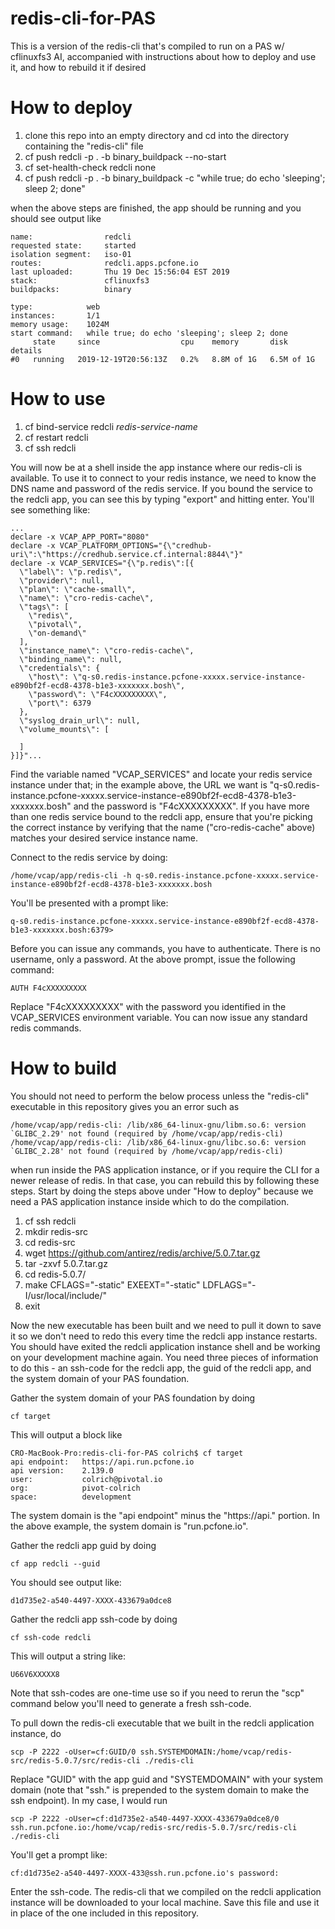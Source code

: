 # redis-cli-for-PAS
This is a version of the redis-cli that's compiled to run on a PAS w/ cflinuxfs3 AI, accompanied with instructions about how to deploy and use it, and how to rebuild it if desired

# How to deploy
1. clone this repo into an empty directory and cd into the directory containing the "redis-cli" file
2. cf push redcli -p . -b binary_buildpack --no-start
3. cf set-health-check redcli none
4. cf push redcli -p . -b binary_buildpack -c "while true; do echo 'sleeping'; sleep 2; done"

when the above steps are finished, the app should be running and you should see output like
~~~~
name:                redcli
requested state:     started
isolation segment:   iso-01
routes:              redcli.apps.pcfone.io
last uploaded:       Thu 19 Dec 15:56:04 EST 2019
stack:               cflinuxfs3
buildpacks:          binary

type:            web
instances:       1/1
memory usage:    1024M
start command:   while true; do echo 'sleeping'; sleep 2; done
     state     since                  cpu    memory       disk         details
#0   running   2019-12-19T20:56:13Z   0.2%   8.8M of 1G   6.5M of 1G
~~~~

# How to use
1. cf bind-service redcli *redis-service-name*
2. cf restart redcli
3. cf ssh redcli

You will now be at a shell inside the app instance where our redis-cli is available. To use it to connect to your redis instance, we need to know the DNS name and password of the redis service. If you bound the service to the redcli app, you can see this by typing "export" and hitting enter. You'll see something like:
~~~~
...
declare -x VCAP_APP_PORT="8080"
declare -x VCAP_PLATFORM_OPTIONS="{\"credhub-uri\":\"https://credhub.service.cf.internal:8844\"}"
declare -x VCAP_SERVICES="{\"p.redis\":[{
  \"label\": \"p.redis\",
  \"provider\": null,
  \"plan\": \"cache-small\",
  \"name\": \"cro-redis-cache\",
  \"tags\": [
    \"redis\",
    \"pivotal\",
    \"on-demand\"
  ],
  \"instance_name\": \"cro-redis-cache\",
  \"binding_name\": null,
  \"credentials\": {
    \"host\": \"q-s0.redis-instance.pcfone-xxxxx.service-instance-e890bf2f-ecd8-4378-b1e3-xxxxxxx.bosh\",
    \"password\": \"F4cXXXXXXXXX\",
    \"port\": 6379
  },
  \"syslog_drain_url\": null,
  \"volume_mounts\": [

  ]
}]}"...
~~~~

Find the variable named "VCAP_SERVICES" and locate your redis service instance under that; in the example above, the URL we want is "q-s0.redis-instance.pcfone-xxxxx.service-instance-e890bf2f-ecd8-4378-b1e3-xxxxxxx.bosh" and the password is "F4cXXXXXXXXX". If you have more than one redis service bound to the redcli app, ensure that you're picking the correct instance by verifying that the name ("cro-redis-cache" above) matches your desired service instance name.

Connect to the redis service by doing:
~~~~
/home/vcap/app/redis-cli -h q-s0.redis-instance.pcfone-xxxxx.service-instance-e890bf2f-ecd8-4378-b1e3-xxxxxxx.bosh
~~~~

You'll be presented with a prompt like:
~~~~
q-s0.redis-instance.pcfone-xxxxx.service-instance-e890bf2f-ecd8-4378-b1e3-xxxxxxx.bosh:6379>
~~~~

Before you can issue any commands, you have to authenticate. There is no username, only a password. At the above prompt, issue the following command:
~~~~
AUTH F4cXXXXXXXXX
~~~~
Replace "F4cXXXXXXXXX" with the password you identified in the VCAP_SERVICES environment variable. You can now issue any standard redis commands.

# How to build
You should not need to perform the below process unless the "redis-cli" executable in this repository gives you an error such as 
~~~~
/home/vcap/app/redis-cli: /lib/x86_64-linux-gnu/libm.so.6: version `GLIBC_2.29' not found (required by /home/vcap/app/redis-cli)
/home/vcap/app/redis-cli: /lib/x86_64-linux-gnu/libc.so.6: version `GLIBC_2.28' not found (required by /home/vcap/app/redis-cli)
~~~~
when run inside the PAS application instance, or if you require the CLI for a newer release of redis. In that case, you can rebuild this by following these steps. Start by doing the steps above under "How to deploy" because we need a PAS application instance inside which to do the compilation.
1. cf ssh redcli
2. mkdir redis-src
3. cd redis-src
4. wget https://github.com/antirez/redis/archive/5.0.7.tar.gz
5. tar -zxvf 5.0.7.tar.gz
6. cd redis-5.0.7/
7. make CFLAGS="-static" EXEEXT="-static" LDFLAGS="-I/usr/local/include/"
8. exit

Now the new executable has been built and we need to pull it down to save it so we don't need to redo this every time the redcli app instance restarts. You should have exited the redcli application instance shell and be working on your development machine again. You need three pieces of information to do this - an ssh-code for the redcli app, the guid of the redcli app, and the system domain of your PAS foundation.

Gather the system domain of your PAS foundation by doing
~~~~
cf target
~~~~
This will output a block like
~~~~
CRO-MacBook-Pro:redis-cli-for-PAS colrich$ cf target
api endpoint:   https://api.run.pcfone.io
api version:    2.139.0
user:           colrich@pivotal.io
org:            pivot-colrich
space:          development
~~~~
The system domain is the "api endpoint" minus the "https://api." portion. In the above example, the system domain is "run.pcfone.io".



Gather the redcli app guid by doing
~~~~
cf app redcli --guid
~~~~
You should see output like:
~~~~
d1d735e2-a540-4497-XXXX-433679a0dce8
~~~~

Gather the redcli app ssh-code by doing
~~~~
cf ssh-code redcli
~~~~
This will output a string like:
~~~~
U66V6XXXXX8
~~~~

Note that ssh-codes are one-time use so if you need to rerun the "scp" command below you'll need to generate a fresh ssh-code.

To pull down the redis-cli executable that we built in the redcli application instance, do
~~~~
scp -P 2222 -oUser=cf:GUID/0 ssh.SYSTEMDOMAIN:/home/vcap/redis-src/redis-5.0.7/src/redis-cli ./redis-cli
~~~~
Replace "GUID" with the app guid and "SYSTEMDOMAIN" with your system domain (note that "ssh." is prepended to the system domain to make the ssh endpoint). In my case, I would run
~~~~
scp -P 2222 -oUser=cf:d1d735e2-a540-4497-XXXX-433679a0dce8/0 ssh.run.pcfone.io:/home/vcap/redis-src/redis-5.0.7/src/redis-cli ./redis-cli
~~~~

You'll get a prompt like:
~~~~
cf:d1d735e2-a540-4497-XXXX-433@ssh.run.pcfone.io's password:
~~~~
Enter the ssh-code. The redis-cli that we compiled on the redcli application instance will be downloaded to your local machine. Save this file and use it in place of the one included in this repository.
